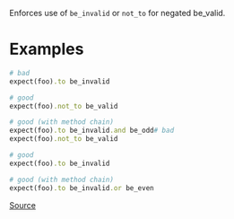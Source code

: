 
Enforces use of `be_invalid` or `not_to` for negated be_valid.

# Examples

```ruby
# bad
expect(foo).to be_invalid

# good
expect(foo).not_to be_valid

# good (with method chain)
expect(foo).to be_invalid.and be_odd# bad
expect(foo).not_to be_valid

# good
expect(foo).to be_invalid

# good (with method chain)
expect(foo).to be_invalid.or be_even
```

[Source](http://www.rubydoc.info/gems/rubocop/RuboCop/Cop/RSpec/Rails/NegationBeValid)